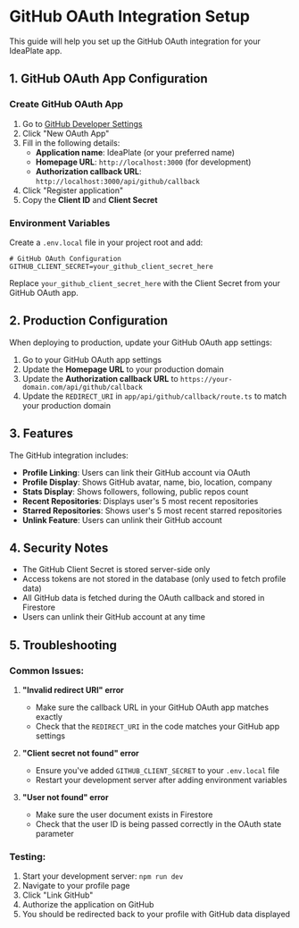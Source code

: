 # GitHub OAuth Integration Setup

This guide will help you set up the GitHub OAuth integration for your IdeaPlate app.

## 1. GitHub OAuth App Configuration

### Create GitHub OAuth App
1. Go to [GitHub Developer Settings](https://github.com/settings/developers)
2. Click "New OAuth App"
3. Fill in the following details:
   - **Application name**: IdeaPlate (or your preferred name)
   - **Homepage URL**: `http://localhost:3000` (for development)
   - **Authorization callback URL**: `http://localhost:3000/api/github/callback`
4. Click "Register application"
5. Copy the **Client ID** and **Client Secret**

### Environment Variables
Create a `.env.local` file in your project root and add:

```env
# GitHub OAuth Configuration
GITHUB_CLIENT_SECRET=your_github_client_secret_here
```

Replace `your_github_client_secret_here` with the Client Secret from your GitHub OAuth app.

## 2. Production Configuration

When deploying to production, update your GitHub OAuth app settings:

1. Go to your GitHub OAuth app settings
2. Update the **Homepage URL** to your production domain
3. Update the **Authorization callback URL** to `https://your-domain.com/api/github/callback`
4. Update the `REDIRECT_URI` in `app/api/github/callback/route.ts` to match your production domain

## 3. Features

The GitHub integration includes:

- **Profile Linking**: Users can link their GitHub account via OAuth
- **Profile Display**: Shows GitHub avatar, name, bio, location, company
- **Stats Display**: Shows followers, following, public repos count
- **Recent Repositories**: Displays user's 5 most recent repositories
- **Starred Repositories**: Shows user's 5 most recent starred repositories
- **Unlink Feature**: Users can unlink their GitHub account

## 4. Security Notes

- The GitHub Client Secret is stored server-side only
- Access tokens are not stored in the database (only used to fetch profile data)
- All GitHub data is fetched during the OAuth callback and stored in Firestore
- Users can unlink their GitHub account at any time

## 5. Troubleshooting

### Common Issues:

1. **"Invalid redirect URI" error**
   - Make sure the callback URL in your GitHub OAuth app matches exactly
   - Check that the `REDIRECT_URI` in the code matches your GitHub app settings

2. **"Client secret not found" error**
   - Ensure you've added `GITHUB_CLIENT_SECRET` to your `.env.local` file
   - Restart your development server after adding environment variables

3. **"User not found" error**
   - Make sure the user document exists in Firestore
   - Check that the user ID is being passed correctly in the OAuth state parameter

### Testing:
1. Start your development server: `npm run dev`
2. Navigate to your profile page
3. Click "Link GitHub" 
4. Authorize the application on GitHub
5. You should be redirected back to your profile with GitHub data displayed 